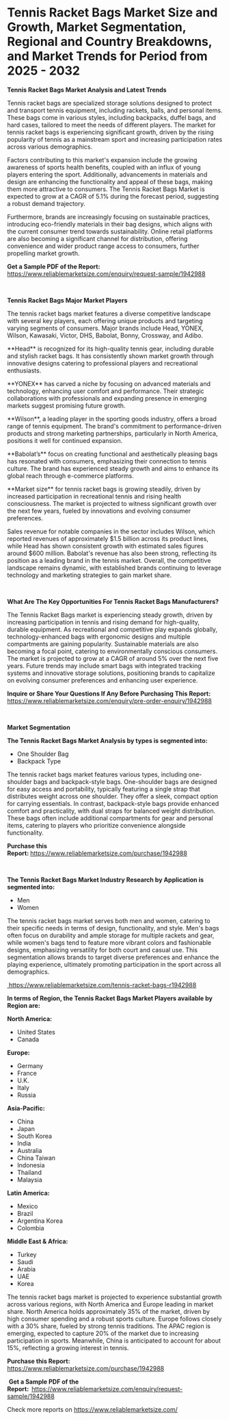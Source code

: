 <p><h1>Tennis Racket Bags Market Size and Growth, Market Segmentation, Regional and Country Breakdowns, and Market Trends for Period from 2025 -  2032</h1></p><p><strong>Tennis Racket Bags Market Analysis and Latest Trends</strong></p>
<p><p>Tennis racket bags are specialized storage solutions designed to protect and transport tennis equipment, including rackets, balls, and personal items. These bags come in various styles, including backpacks, duffel bags, and hard cases, tailored to meet the needs of different players. The market for tennis racket bags is experiencing significant growth, driven by the rising popularity of tennis as a mainstream sport and increasing participation rates across various demographics.</p><p>Factors contributing to this market's expansion include the growing awareness of sports health benefits, coupled with an influx of young players entering the sport. Additionally, advancements in materials and design are enhancing the functionality and appeal of these bags, making them more attractive to consumers. The Tennis Racket Bags Market is expected to grow at a CAGR of 5.1% during the forecast period, suggesting a robust demand trajectory.</p><p>Furthermore, brands are increasingly focusing on sustainable practices, introducing eco-friendly materials in their bag designs, which aligns with the current consumer trend towards sustainability. Online retail platforms are also becoming a significant channel for distribution, offering convenience and wider product range access to consumers, further propelling market growth.</p></p>
<p><strong>Get a Sample PDF of the Report:&nbsp;</strong> <a href="https://www.reliablemarketsize.com/enquiry/request-sample/1942988?utm_campaign=2313&utm_medium=2&utm_source=Github&utm_content=ia&utm_term=08022025&utm_id=tennis-racket-bags">https://www.reliablemarketsize.com/enquiry/request-sample/1942988</a></p>
<p>&nbsp;</p>
<p><strong>Tennis Racket Bags Major Market Players</strong></p>
<p><p>The tennis racket bags market features a diverse competitive landscape with several key players, each offering unique products and targeting varying segments of consumers. Major brands include Head, YONEX, Wilson, Kawasaki, Victor, DHS, Babolat, Bonny, Crossway, and Adibo. </p><p>**Head** is recognized for its high-quality tennis gear, including durable and stylish racket bags. It has consistently shown market growth through innovative designs catering to professional players and recreational enthusiasts. </p><p>**YONEX** has carved a niche by focusing on advanced materials and technology, enhancing user comfort and performance. Their strategic collaborations with professionals and expanding presence in emerging markets suggest promising future growth.</p><p>**Wilson**, a leading player in the sporting goods industry, offers a broad range of tennis equipment. The brand's commitment to performance-driven products and strong marketing partnerships, particularly in North America, positions it well for continued expansion.</p><p>**Babolat’s** focus on creating functional and aesthetically pleasing bags has resonated with consumers, emphasizing their connection to tennis culture. The brand has experienced steady growth and aims to enhance its global reach through e-commerce platforms.</p><p>**Market size** for tennis racket bags is growing steadily, driven by increased participation in recreational tennis and rising health consciousness. The market is projected to witness significant growth over the next few years, fueled by innovations and evolving consumer preferences.</p><p>Sales revenue for notable companies in the sector includes Wilson, which reported revenues of approximately $1.5 billion across its product lines, while Head has shown consistent growth with estimated sales figures around $600 million. Babolat's revenue has also been strong, reflecting its position as a leading brand in the tennis market. Overall, the competitive landscape remains dynamic, with established brands continuing to leverage technology and marketing strategies to gain market share.</p></p>
<p>&nbsp;</p>
<p><strong>What Are The Key Opportunities For Tennis Racket Bags Manufacturers?</strong></p>
<p><p>The Tennis Racket Bags market is experiencing steady growth, driven by increasing participation in tennis and rising demand for high-quality, durable equipment. As recreational and competitive play expands globally, technology-enhanced bags with ergonomic designs and multiple compartments are gaining popularity. Sustainable materials are also becoming a focal point, catering to environmentally conscious consumers. The market is projected to grow at a CAGR of around 5% over the next five years. Future trends may include smart bags with integrated tracking systems and innovative storage solutions, positioning brands to capitalize on evolving consumer preferences and enhancing user experience.</p></p>
<p><strong>Inquire or Share Your Questions If Any Before Purchasing This Report:</strong> <a href="https://www.reliablemarketsize.com/enquiry/pre-order-enquiry/1942988?utm_campaign=2313&utm_medium=2&utm_source=Github&utm_content=ia&utm_term=08022025&utm_id=tennis-racket-bags">https://www.reliablemarketsize.com/enquiry/pre-order-enquiry/1942988</a></p>
<p>&nbsp;</p>
<p><strong>Market Segmentation</strong></p>
<p><strong>The Tennis Racket Bags Market Analysis by types is segmented into:</strong></p>
<p><ul><li>One Shoulder Bag</li><li>Backpack Type</li></ul></p>
<p><p>The tennis racket bags market features various types, including one-shoulder bags and backpack-style bags. One-shoulder bags are designed for easy access and portability, typically featuring a single strap that distributes weight across one shoulder. They offer a sleek, compact option for carrying essentials. In contrast, backpack-style bags provide enhanced comfort and practicality, with dual straps for balanced weight distribution. These bags often include additional compartments for gear and personal items, catering to players who prioritize convenience alongside functionality.</p></p>
<p><strong>Purchase this Report:&nbsp;</strong><a href="https://www.reliablemarketsize.com/purchase/1942988?utm_campaign=2313&utm_medium=2&utm_source=Github&utm_content=ia&utm_term=08022025&utm_id=tennis-racket-bags">https://www.reliablemarketsize.com/purchase/1942988</a></p>
<p>&nbsp;</p>
<p><strong>The Tennis Racket Bags Market Industry Research by Application is segmented into:</strong></p>
<p><ul><li>Men</li><li>Women</li></ul></p>
<p><p>The tennis racket bags market serves both men and women, catering to their specific needs in terms of design, functionality, and style. Men's bags often focus on durability and ample storage for multiple rackets and gear, while women's bags tend to feature more vibrant colors and fashionable designs, emphasizing versatility for both court and casual use. This segmentation allows brands to target diverse preferences and enhance the playing experience, ultimately promoting participation in the sport across all demographics.</p></p>
<p><a href="https://www.reliablemarketsize.com/tennis-racket-bags-r1942988?utm_campaign=2313&utm_medium=2&utm_source=Github&utm_content=ia&utm_term=08022025&utm_id=tennis-racket-bags">&nbsp;https://www.reliablemarketsize.com/tennis-racket-bags-r1942988</a></p>
<p><strong>In terms of Region, the Tennis Racket Bags Market Players available by Region are:</strong></p>
<p>
    <p> <strong> North America: </strong>
        <ul>
            <li>United States</li>
            <li>Canada</li>
        </ul>
        </p> 
    <p> <strong> Europe: </strong>
        <ul>
            <li>Germany</li>
            <li>France</li>
            <li>U.K.</li>
            <li>Italy</li>
            <li>Russia</li>
        </ul>
        </p> 
    <p> <strong> Asia-Pacific: </strong>
        <ul>
            <li>China</li>
            <li>Japan</li>
            <li>South Korea</li>
            <li>India</li>
            <li>Australia</li>
            <li>China Taiwan</li>
            <li>Indonesia</li>
            <li>Thailand</li>
            <li>Malaysia</li>
        </ul>
        </p> 
    <p> <strong> Latin America: </strong>
        <ul>
            <li>Mexico</li>
            <li>Brazil</li>
            <li>Argentina Korea</li>
            <li>Colombia</li>
        </ul>
        </p> 
    <p> <strong> Middle East & Africa: </strong>
        <ul>
            <li>Turkey</li>
            <li>Saudi</li>
            <li>Arabia</li>
            <li>UAE</li>
            <li>Korea</li>
        </ul>
    </p>
    </p>
<p><p>The tennis racket bags market is projected to experience substantial growth across various regions, with North America and Europe leading in market share. North America holds approximately 35% of the market, driven by high consumer spending and a robust sports culture. Europe follows closely with a 30% share, fueled by strong tennis traditions. The APAC region is emerging, expected to capture 20% of the market due to increasing participation in sports. Meanwhile, China is anticipated to account for about 15%, reflecting a growing interest in tennis.</p></p>
<p><strong>Purchase this Report: </strong><a href="https://www.reliablemarketsize.com/purchase/1942988?utm_campaign=2313&utm_medium=2&utm_source=Github&utm_content=ia&utm_term=08022025&utm_id=tennis-racket-bags">https://www.reliablemarketsize.com/purchase/1942988</a></p>
<p>&nbsp;<strong>Get a Sample PDF of the Report:&nbsp;&nbsp;</strong><a href="https://www.reliablemarketsize.com/enquiry/request-sample/1942988?utm_campaign=2313&utm_medium=2&utm_source=Github&utm_content=ia&utm_term=08022025&utm_id=tennis-racket-bags">https://www.reliablemarketsize.com/enquiry/request-sample/1942988</a></p>
<p><strong></strong></p>
<p>Check more reports on <a href="https://www.reliablemarketsize.com/?utm_campaign=2313&utm_medium=2&utm_source=Github&utm_content=ia&utm_term=08022025&utm_id=tennis-racket-bags">https://www.reliablemarketsize.com/</a></p>
